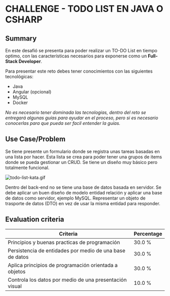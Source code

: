 # CHALLENGE - TODO LIST EN JAVA O CSHARP #

## Summary ##

En este desafió se presenta para poder realizar un TO-DO List en tiempo optimo, con las características necesarios para exponerse como un **Full-Stack Developer**.

Para presentar este reto debes tener conocimientos con las siguientes tecnológicas:

 *  Java
 *  Angular (opcional)
 *  MySQL
 *  Docker

*No es necesario tener dominada las tecnologías, dentro del reto se entregará algunas guías para ayudar en el proceso, pero si es necesario conocerlas para que pueda ser facil entender la guías.*

## Use Case/Problem ##

Se tiene presente un formulario donde se registra unas tareas basadas en una lista por hacer. Esta lista se crea para poder tener una grupos de items donde se pueda gestionar un CRUD. Se tiene un diseño muy básico pero totalmente funcional.

![todo-list-kata.gif][]

Dentro del back-end no se tiene una base de datos basada en servidor. Se debe aplicar un buen diseño de modelo entidad relación y aplicar una base de datos como servidor, ejemplo MySQL. Representar un objeto de trasporte de datos (DTO) en vez de usar la misma entidad para responder.

## Evaluation criteria ##

| Criteria                                                 | Percentage |
| -------------------------------------------------------- | ---------- |
| Principios y buenas practicas de programación            | 30.0 %     |
| Persistencia de entidades por medio de una base de datos | 30.0 %     |
| Aplica principios de programación orientada a objetos    | 30.0 %     |
| Controla los datos por medio de una presentación visual  | 10.0 %     |


[todo-list-kata.gif]: https://git.sofka.com.co/santiago.salas/15718a40b39f42c99e730a4419df1182/-/raw/master/todo-list-kata.gif